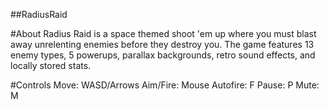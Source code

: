 ##RadiusRaid

#About
Radius Raid is a space themed shoot 'em up where you must blast away unrelenting enemies before they destroy you. The game features 13 enemy types, 5 powerups, parallax backgrounds, retro sound effects, and locally stored stats.


#Controls
Move: WASD/Arrows
Aim/Fire: Mouse
Autofire: F
Pause: P
Mute: M
